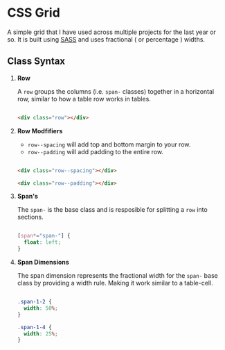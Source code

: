 # CSS Grid

A simple grid that I have used across multiple projects for the last year or so.  It is built using [SASS](http://sass-lang.com/) and uses fractional ( or percentage ) widths.


## Class Syntax

1.  **Row**

    A `row` groups the columns (i.e. `span-` classes) together in a horizontal row, similar to how a table row works in tables.

    ```html

    <div class="row"></div>

2.  **Row Modfifiers**

    - `row--spacing` will add top and bottom margin to your row.
    - `row--padding` will add padding to the entire row.

    ```html

    <div class="row--spacing"></div>

    <div class="row--padding"></div>

3.  **Span's**

    The `span-` is the base class and is resposible for splitting a `row` into sections.

    ```css

    [span*="span-"] {
      float: left;
    }

4.  **Span Dimensions**

    The span dimension represents the fractional width for the `span-` base class by providing a width rule.  Making it work similar to a table-cell.

    ```css

    .span-1-2 {
      width: 50%;
    }

    .span-1-4 {
      width: 25%;
    }
